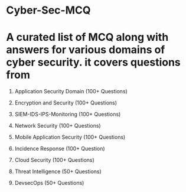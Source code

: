 # Cyber-Sec-MCQ
# A curated list of MCQ along with answers for various domains of cyber security. it covers questions from 


1. Application Security Domain (100+ Questions)

2. Encryption and Security (100+ Questions)

3. SIEM-IDS-IPS-Monitoring (100+ Questions)

4. Network Security (100+ Questions)

5. Mobile Application Security (100+ Questions)

6. Incidence Response (100+ Question)

7. Cloud Security (100+ Questions)

8. Threat Intelligence (50+ Questions)

9. DevsecOps (50+ Questions)



